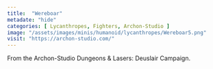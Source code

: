 ```yaml
---
title:  "Wereboar"
metadate: "hide"
categories: [ Lycanthropes, Fighters, Archon-Studio ]
image: "/assets/images/minis/humanoid/lycanthropes/Wereboar5.png"
visit: "https://archon-studio.com/"
---
```

From the Archon-Studio Dungeons & Lasers: Deuslair Campaign.